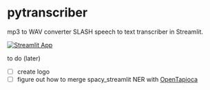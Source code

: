 # pytranscriber
mp3 to WAV converter SLASH speech to text transcriber in Streamlit.

[![Streamlit App](https://static.streamlit.io/badges/streamlit_badge_black_white.svg)](https://share.streamlit.io/aouriri/pytranscriber/main)

to do (later)

- [ ] create logo
- [ ] figure out how to merge spacy_streamlit NER with [OpenTapioca](https://github.com/UB-Mannheim/spacyopentapioca#vizualization)
